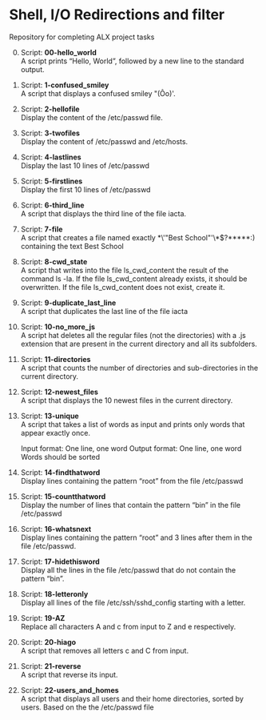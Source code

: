 # Shell, I/O Redirections and filter
Repository for completing ALX project tasks

0. Script: **00-hello_world**
&nbsp;&nbsp;<br />A script prints “Hello, World”, followed by a new line to the standard output.
1. Script: **1-confused_smiley**
&nbsp;&nbsp;<br />A script that displays a confused smiley "(Ôo)'.
2. Script: **2-hellofile**
&nbsp;&nbsp;<br />Display the content of the /etc/passwd file.
3. Script: **3-twofiles**
&nbsp;&nbsp;<br />Display the content of /etc/passwd and /etc/hosts.
4. Script: **4-lastlines**
&nbsp;&nbsp;<br />Display the last 10 lines of /etc/passwd
5. Script: **5-firstlines**
&nbsp;&nbsp;<br />Display the first 10 lines of /etc/passwd
6. Script: **6-third_line**
&nbsp;&nbsp;<br />A script that displays the third line of the file iacta.
7. Script: **7-file**
&nbsp;&nbsp;<br />A script that creates a file named exactly \*\\'"Best School"\'\\*$\?\*\*\*\*\*:) containing the text Best School
8. Script: **8-cwd_state**
&nbsp;&nbsp;<br />A script that writes into the file ls_cwd_content the result of the command ls -la. If the file ls_cwd_content already exists, it should be overwritten. If the file ls_cwd_content does not exist, create it.
9. Script: **9-duplicate_last_line**
&nbsp;&nbsp;<br />A script that duplicates the last line of the file iacta
10. Script: **10-no_more_js**
&nbsp;&nbsp;<br />A script hat deletes all the regular files (not the directories) with a .js extension that are present in the current directory and all its subfolders.
11. Script: **11-directories**
&nbsp;&nbsp;<br />A script that counts the number of directories and sub-directories in the current directory.
12. Script: **12-newest_files**
&nbsp;&nbsp;<br />A script that displays the 10 newest files in the current directory.
13. Script: **13-unique**
&nbsp;&nbsp;<br />A script that takes a list of words as input and prints only words that appear exactly once.

    Input format: One line, one word
    Output format: One line, one word
    Words should be sorted

14. Script: **14-findthatword**
&nbsp;&nbsp;<br />Display lines containing the pattern “root” from the file /etc/passwd
15. Script: **15-countthatword**
&nbsp;&nbsp;<br />Display the number of lines that contain the pattern “bin” in the file /etc/passwd
16. Script: **16-whatsnext**
&nbsp;&nbsp;<br />Display lines containing the pattern “root” and 3 lines after them in the file /etc/passwd.
17. Script: **17-hidethisword**
&nbsp;&nbsp;<br />Display all the lines in the file /etc/passwd that do not contain the pattern “bin”.
18. Script: **18-letteronly**
&nbsp;&nbsp;<br />Display all lines of the file /etc/ssh/sshd_config starting with a letter.
19. Script: **19-AZ**
&nbsp;&nbsp;<br />Replace all characters A and c from input to Z and e respectively.
20. Script: **20-hiago**
&nbsp;&nbsp;<br />A script that removes all letters c and C from input.
21. Script: **21-reverse**
&nbsp;&nbsp;<br />A script that reverse its input.
22. Script: **22-users_and_homes**
&nbsp;&nbsp;<br />A script that displays all users and their home directories, sorted by users.
    Based on the the /etc/passwd file
